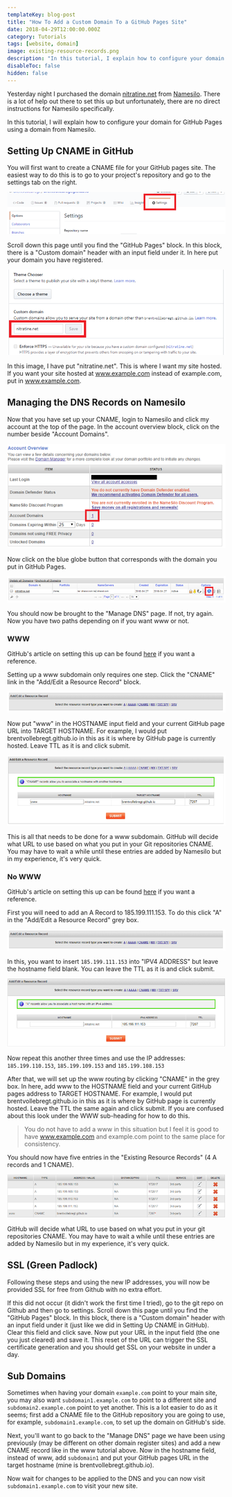 ```yaml
---
templateKey: blog-post
title: "How To Add a Custom Domain To a GitHub Pages Site"
date: 2018-04-29T12:00:00.000Z
category: Tutorials
tags: [website, domain]
image: existing-resource-records.png
description: "In this tutorial, I explain how to configure your domain for GitHub Pages using a domain from Namesilo. You will first want to create a CNAME file for your GitHub pages site."
disableToc: false
hidden: false
---
```


Yesterday night I purchased the domain [nitratine.net](https://nitratine.net/) from [Namesilo](https://www.namesilo.com/). There is a lot of help out there to set this up but unfortunately, there are no direct instructions for Namesilo specifically.

In this tutorial, I will explain how to configure your domain for GitHub Pages using a domain from Namesilo.

## Setting Up CNAME in GitHub

You will first want to create a CNAME file for your GitHub pages site. The easiest way to do this is to go to your project's repository and go to the settings tab on the right.

![GitHub Settings](github-settings.png)

Scroll down this page until you find the "GitHub Pages" block. In this block, there is a "Custom domain" header with an input field under it. In here put your domain you have registered.

![Custom Domain](custom-domain.png)

In this image, I have put "nitratine.net". This is where I want my site hosted. If you want your site hosted at www.example.com instead of example.com, put in www.example.com.

## Managing the DNS Records on Namesilo

Now that you have set up your CNAME, login to Namesilo and click my account at the top of the page. In the account overview block, click on the number beside "Account Domains".

![Account Overview](account-overview.png)

Now click on the blue globe button that corresponds with the domain you put in GitHub Pages.

![Domain Manager](domain-manager.png)

You should now be brought to the "Manage DNS" page. If not, try again. Now you have two paths depending on if you want www or not.

### WWW

GitHub's article on setting this up can be found [here](https://help.github.com/articles/setting-up-a-www-subdomain/) if you want a reference.

Setting up a www subdomain only requires one step. Click the "CNAME" link in the "Add/Edit a Resource Record" block.

![Add Resource Record](add-resource-record.png)

Now put "www" in the HOSTNAME input field and your current GitHub page URL into TARGET HOSTNAME. For example, I would put brentvollebregt.github.io in this as it is where by GitHub page is currently hosted. Leave TTL as it is and click submit.

![CNAME Record](cname-record.png)

This is all that needs to be done for a www subdomain. GitHub will decide what URL to use based on what you put in your Git repositories CNAME. You may have to wait a while until these entries are added by Namesilo but in my experience, it's very quick.

### No WWW

GitHub's article on setting this up can be found [here](https://help.github.com/articles/setting-up-an-apex-domain/) if you want a reference.

First you will need to add an A Record to 185.199.111.153. To do this click "A" in the "Add/Edit a Resource Record" grey box.

![Add Resource Record](add-resource-record.png)

In this, you want to insert `185.199.111.153` into "IPV4 ADDRESS" but leave the hostname field blank. You can leave the TTL as it is and click submit.

![First IP](first-ip.png)

Now repeat this another three times and use the IP addresses: `185.199.110.153`, `185.199.109.153` and `185.199.108.153`

After that, we will set up the www routing by clicking "CNAME" in the grey box. In here, add www to the HOSTNAME field and your current GitHub pages address to TARGET HOSTNAME. For example, I would put brentvollebregt.github.io in this as it is where by GitHub page is currently hosted. Leave the TTL the same again and click submit. If you are confused about this look under the WWW sub-heading for how to do this.

> You do not have to add a www in this situation but I feel it is good to have www.example.com and example.com point to the same place for consistency.

You should now have five entries in the "Existing Resource Records" (4 A records and 1 CNAME).

![Existing Resource Records](existing-resource-records.png)

GitHub will decide what URL to use based on what you put in your git repositories CNAME. You may have to wait a while until these entries are added by Namesilo but in my experience, it's very quick.

## SSL (Green Padlock)

Following these steps and using the new IP addresses, you will now be provided SSL for free from Github with no extra effort.

If this did not occur (it didn't work the first time I tried), go to the git repo on Github and then go to settings. Scroll down this page until you find the "GitHub Pages" block. In this block, there is a "Custom domain" header with an input field under it (just like we did in Setting Up CNAME in GitHub). Clear this field and click save. Now put your URL in the input field (the one you just cleared) and save it. This reset of the URL can trigger the SSL certificate generation and you should get SSL on your website in under a day.

## Sub Domains

Sometimes when having your domain `example.com` point to your main site, you may also want `subdomain1.example.com` to point to a different site and `subdomain2.example.com` point to yet another. This is a lot easier to do as it seems; first add a CNAME file to the GitHub repository you are going to use, for example, `subdomain1.example.com`, to set up the domain on GitHub's side.

Next, you'll want to go back to the "Manage DNS" page we have been using previously (may be different on other domain register sites) and add a new CNAME record like in the www tutorial above. Now in the hostname field, instead of www, add `subdomain1` and put your GitHub pages URL in the target hostname (mine is brentvollebregt.github.io).

Now wait for changes to be applied to the DNS and you can now visit `subdomain1.example.com` to visit your new site.
